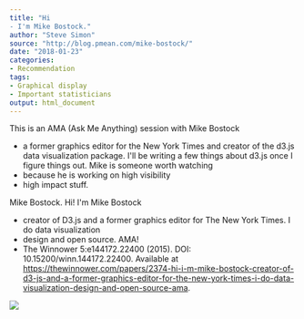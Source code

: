 ```yaml
---
title: "Hi
- I'm Mike Bostock."
author: "Steve Simon"
source: "http://blog.pmean.com/mike-bostock/"
date: "2018-01-23"
categories:
- Recommendation
tags:
- Graphical display
- Important statisticians
output: html_document
---
```


This is an AMA (Ask Me Anything) session with Mike Bostock
- a former
graphics editor for the New York Times and creator of the d3.js data
visualization package. I'll be writing a few things about d3.js once I
figure things out. Mike is someone worth watching
- because he is working
on high visibility
- high impact stuff.

<!---More--->

Mike Bostock. Hi! I'm Mike Bostock
- creator of D3.js and a former
graphics editor for The New York Times. I do data visualization
- design
and open source. AMA!
- The Winnower 5:e144172.22400 (2015). DOI:
10.15200/winn.144172.22400. Available at
<https://thewinnower.com/papers/2374-hi-i-m-mike-bostock-creator-of-d3-js-and-a-former-graphics-editor-for-the-new-york-times-i-do-data-visualization-design-and-open-source-ama>.

![](http://www.pmean.com/new-images/18/mike-bostock01.png)




